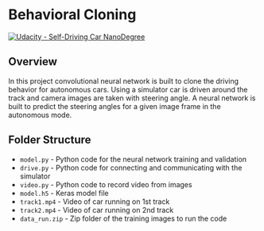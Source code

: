 # **Behavioral Cloning** 
[![Udacity - Self-Driving Car NanoDegree](https://s3.amazonaws.com/udacity-sdc/github/shield-carnd.svg)](http://www.udacity.com/drive)

Overview
---
In this project convolutional neural network is built to clone the driving behavior for autonomous cars. Using a simulator car is driven around the track and camera images are taken with steering angle. A neural network is built to predict the steering angles for a given image frame in the autonomous mode.

Folder Structure
---
* `model.py` - Python code for the neural network training and validation
* `drive.py` - Python code for connecting and communicating with the simulator
* `video.py` - Python code to record video from images
* `model.h5` - Keras model file
* `track1.mp4` - Video of car running on 1st track
* `track2.mp4` - Video of car running on 2nd track
* `data_run.zip` - Zip folder of the training images to run the code